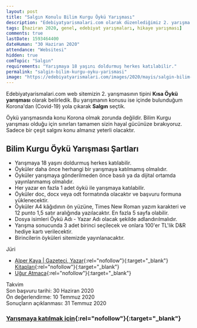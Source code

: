 ```yaml
---
layout: post
title: "Salgın Konulu Bilim Kurgu Öykü Yarışması"
description: "Edebiyatyarismalari.com olarak düzenlediğimiz 2. yarışma Salgın Konulu bir Kısa Öykü Yarışmasıdır"
tags: [haziran 2020, genel, edebiyat yarışmaları, hikaye yarışması]
comments: true
lastDate: 1593464400    
dateHuman: "30 Haziran 2020"
attendance: "Websitesi"
hidden: true
comTopic: "Salgın"
requirements: "Yarışmaya 18 yaşını doldurmuş herkes katılabilir."
permalink: "salgin-bilim-kurgu-oyku-yarismasi"
image: "https://edebiyatyarismalari.com/images/2020/mayis/salgin-bilim-kurgu-oyku-yarismasi.jpg"
---
```


Edebiyatyarismalari.com web sitemizin 2. yarışmasının tipini **Kısa Öykü yarışması** olarak belirledik. Bu yarışmanın konusu ise içinde bulunduğum Korona'dan (Covid-19) yola çıkarak **Salgın** seçtik.

Öykü yarışmasında konu Korona olmak zorunda değildir. Bilim Kurgu yarışması olduğu için sınırları tamamen sizin hayal gücünüze bırakıyoruz. Sadece bir çeşit salgını konu almanız yeterli olacaktır.

## Bilim Kurgu Öykü Yarışması Şartları
- Yarışmaya 18 yaşını doldurmuş herkes katılabilir.
- Öyküler daha önce herhangi bir yarışmaya katılmamış olmalıdır.
- Öyküler yarışmaya gönderilmeden önce basılı ya da dijital ortamda yayınlanmamış olmalıdır.
- Her yazar en fazla 1 adet öykü ile yarışmaya katılabilir.
- Öyküler doc, docx veya odt formatında olacaktır ve başvuru formuna yüklenecektir.
- Öyküler A4 kâğıdının ön yüzüne, Times New Roman yazım karakteri ve 12 punto 1,5 satır aralığında yazılacaktır. En fazla 5 sayfa olabilir.
- Dosya isimleri Öykü Adı - Yazar Adı olacak şekilde adlandırılmalıdır.
- Yarışma sonucunda 3 adet birinci seçilecek ve onlara 100'er TL'lik D&R hediye kartı verilecektir.
- Birincilerin öyküleri sitemizde yayınlanacaktır.

Jüri  
- [Alper Kaya | Gazeteci, Yazar](http://www.alperkaya.org/?ref=edebiyatyarismalari.com){:rel="nofollow"}{:target="_blank"}  
[Kitapları](https://kidega.com/yazar/alper-kaya-095464?ref=edebiyatyarismalari.com){:rel="nofollow"}{:target="_blank"}  
- [Uğur Atmaca](https://www.linkedin.com/in/atmacaugur/){:rel="nofollow"}{:target="_blank"}  

Takvim  
Son başvuru tarihi: 30 Haziran 2020  
Ön değerlendirme: 10 Temmuz 2020  
Sonuçların açıklanması: 31 Temmuz 2020  

### [Yarışmaya katılmak için](https://forms.gle/CoQbEd5q8mTjGVho6){:rel="nofollow"}{:target="_blank"}